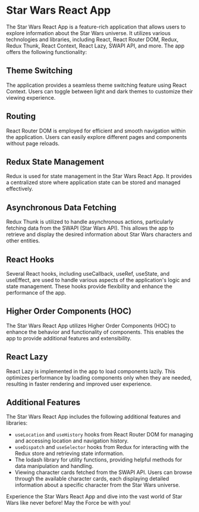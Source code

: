 # Star Wars React App

The Star Wars React App is a feature-rich application that allows users to explore information about the Star Wars universe. It utilizes various technologies and libraries, including React, React Router DOM, Redux, Redux Thunk, React Context, React Lazy, SWAPI API, and more. The app offers the following functionality:

## Theme Switching

The application provides a seamless theme switching feature using React Context. Users can toggle between light and dark themes to customize their viewing experience.

## Routing

React Router DOM is employed for efficient and smooth navigation within the application. Users can easily explore different pages and components without page reloads.

## Redux State Management

Redux is used for state management in the Star Wars React App. It provides a centralized store where application state can be stored and managed effectively.

## Asynchronous Data Fetching

Redux Thunk is utilized to handle asynchronous actions, particularly fetching data from the SWAPI (Star Wars API). This allows the app to retrieve and display the desired information about Star Wars characters and other entities.

## React Hooks

Several React hooks, including useCallback, useRef, useState, and useEffect, are used to handle various aspects of the application's logic and state management. These hooks provide flexibility and enhance the performance of the app.

## Higher Order Components (HOC)

The Star Wars React App utilizes Higher Order Components (HOC) to enhance the behavior and functionality of components. This enables the app to provide additional features and extensibility.

## React Lazy

React Lazy is implemented in the app to load components lazily. This optimizes performance by loading components only when they are needed, resulting in faster rendering and improved user experience.

## Additional Features

The Star Wars React App includes the following additional features and libraries:

- `useLocation` and `useHistory` hooks from React Router DOM for managing and accessing location and navigation history.
- `useDispatch` and `useSelector` hooks from Redux for interacting with the Redux store and retrieving state information.
- The lodash library for utility functions, providing helpful methods for data manipulation and handling.
- Viewing character cards fetched from the SWAPI API. Users can browse through the available character cards, each displaying detailed information about a specific character from the Star Wars universe.

Experience the Star Wars React App and dive into the vast world of Star Wars like never before! May the Force be with you!
